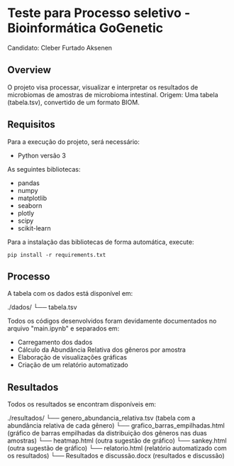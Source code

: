 # Teste para Processo seletivo - Bioinformática GoGenetic
Candidato: Cleber Furtado Aksenen

## Overview
O projeto visa processar, visualizar e interpretar os resultados de microbiomas de amostras de microbioma intestinal.
Origem: Uma tabela (tabela.tsv), convertido de um formato BIOM.

## Requisitos
Para a execução do projeto, será necessário:
- Python versão 3

As seguintes bibliotecas:
- pandas
- numpy
- matplotlib
- seaborn
- plotly
- scipy
- scikit-learn

Para a instalação das bibliotecas de forma automática, execute:
```
pip install -r requirements.txt
```

## Processo
A tabela com os dados está disponível em:

./dados/
└── tabela.tsv

Todos os códigos desenvolvidos foram devidamente documentados no arquivo "main.ipynb" e separados em:
- Carregamento dos dados
- Cálculo da Abundância Relativa dos gêneros por amostra
- Elaboração de visualizações gráficas
- Criação de um relatório automatizado

## Resultados
Todos os resultados se encontram disponíveis em:

./resultados/
└── genero_abundancia_relativa.tsv (tabela com a abundância relativa de cada gênero)
└── grafico_barras_empilhadas.html (gráfico de barras empilhadas da distribuição dos gêneros nas duas amostras)
└── heatmap.html (outra sugestão de gráfico)
└── sankey.html (outra sugestão de gráfico)
└── relatorio.html (relatório automatizado com os resultados)
└── Resultados e discussão.docx (resultados e discussão)

